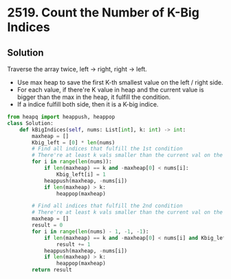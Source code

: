 # 2519. Count the Number of K-Big Indices

## Solution

Traverse the array twice, left -> right, right -> left.

* Use max heap to save the first K-th smallest value on the left / right side.
* For each value, if there're K value in heap and the current value is bigger than the max in the heap, it fulfill the condition.
* If a indice fulfill both side, then it is a K-big indice.

```python
from heapq import heappush, heappop
class Solution:
    def kBigIndices(self, nums: List[int], k: int) -> int:
        maxheap = []
        Kbig_left = [0] * len(nums)
        # Find all indices that fulfill the 1st condition
        # There're at least k vals smaller than the current val on the left
        for i in range(len(nums)):
            if len(maxheap) == k and -maxheap[0] < nums[i]:
                Kbig_left[i] = 1
            heappush(maxheap, -nums[i])
            if len(maxheap) > k:
                heappop(maxheap)

        # Find all indices that fulfill the 2nd condition
        # There're at least k vals smaller than the current val on the right
        maxheap = []
        result = 0
        for i in range(len(nums) - 1, -1, -1):
            if len(maxheap) == k and -maxheap[0] < nums[i] and Kbig_left[i]:
                result += 1
            heappush(maxheap, -nums[i])
            if len(maxheap) > k:
                heappop(maxheap)
        return result
```
